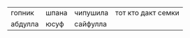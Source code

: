 <html>
    <body>
    <table>
          <tr>
              <td>гопник</td>
              <td>шпана</td>
              <td>чипушила</td>
              <td>тот кто дакт семки</td>
         </tr>
              <td>абдулла</td>
              <td>юсуф</td>
              <td>сайфулла</td>
          </tr>
    </table>
    </body>
</html>

